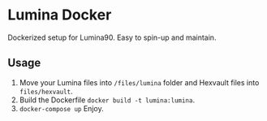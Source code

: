 # Lumina Docker

Dockerized setup for Lumina90. Easy to spin-up and maintain. 

## Usage
1. Move your Lumina files into `/files/lumina` folder and Hexvault files into `files/hexvault`.
2. Build the Dockerfile `docker build -t lumina:lumina`.
3. `docker-compose up`
Enjoy.
